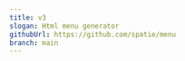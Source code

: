 ```yaml
---
title: v3
slogan: Html menu generator
githubUrl: https://github.com/spatie/menu
branch: main
---
```

